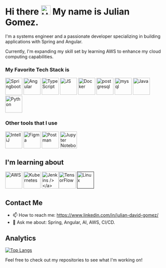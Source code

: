 # Hi there <img src="https://user-images.githubusercontent.com/18350557/176309783-0785949b-9127-417c-8b55-ab5a4333674e.gif" alt="Hand" width="30" height="30"> My name is Julian Gomez.
I'm a systems engineer and a passionate developer specializing in building applications with Spring and Angular.

Currently, I'm expanding my skill set by learning AWS to enhance my cloud computing capabilities.

### My Favorite Tech Stack is
<p align="left">
<!-- <a href="" target="_blank" rel="noreferrer"><img src="" width="54" height="54" alt="" /></a> -->
<a href="https://spring.io/projects/spring-boot" target="_blank" rel="noreferrer"><img src="https://user-images.githubusercontent.com/25181517/183891303-41f257f8-6b3d-487c-aa56-c497b880d0fb.png" width="54" height="54" alt="Springboot"/></a>
<a href="https://angular.io/" target="_blank" rel="noreferrer"><img src="https://user-images.githubusercontent.com/25181517/183890595-779a7e64-3f43-4634-bad2-eceef4e80268.png" width="54" height="54" alt="Angular" /></a>
<a href="https://www.typescriptlang.org/docs/handbook/typescript-in-5-minutes.html" target="_blank" rel="noreferrer"><img src="https://user-images.githubusercontent.com/25181517/183890598-19a0ac2d-e88a-4005-a8df-1ee36782fde1.png" width="54" height="54" alt="TypeScript" /></a>
<a href="https://developer.mozilla.org/en-US/docs/Web/JavaScript" target="_blank" rel="noreferrer"><img src="https://user-images.githubusercontent.com/25181517/117447155-6a868a00-af3d-11eb-9cfe-245df15c9f3f.png" width="54" height="54" alt="JS" /></a>
<a href="https://www.docker.com/" target="_blank" rel="noreferrer"><img src="https://skillicons.dev/icons?i=docker" width="54" height="54" alt="Docker" /></a>
<a href="https://www.postgresql.org/" target="_blank" rel="noreferrer"><img src="https://raw.githubusercontent.com/danielcranney/readme-generator/main/public/icons/skills/postgresql-colored.svg" width="54" height="54" alt="postgresql" /></a>
<a href="https://www.mysql.com/" target="_blank" rel="noreferrer"><img src="https://user-images.githubusercontent.com/25181517/183896128-ec99105a-ec1a-4d85-b08b-1aa1620b2046.png" width="54" height="54" alt="mysql" /></a>
<a href="https://www.oracle.com/java/" target="_blank" rel="noreferrer"><img src="https://user-images.githubusercontent.com/25181517/117201156-9a724800-adec-11eb-9a9d-3cd0f67da4bc.png" width="54" height="54" alt="Java" /></a>
<a href="https://www.python.org/" target="_blank" rel="noreferrer"><img src="https://user-images.githubusercontent.com/25181517/183423507-c056a6f9-1ba8-4312-a350-19bcbc5a8697.png" width="54" height="54" alt="Python" /></a>
</p>

### Other tools that I use
<p>
<a href="https://www.jetbrains.com/idea/" target="_blank" rel="noreferrer"><img src="https://user-images.githubusercontent.com/25181517/192108890-200809d1-439c-4e23-90d3-b090cf9a4eea.png" width="54" height="54" alt="IntelliJ" /></a>
<a href="https://www.figma.com/" target="_blank" rel="noreferrer"><img src="https://raw.githubusercontent.com/danielcranney/readme-generator/main/public/icons/skills/figma-colored.svg" width="54" height="54" alt="Figma" /></a>
<a href="https://www.postman.com/" target="_blank" rel="noreferrer"><img src="https://user-images.githubusercontent.com/25181517/192109061-e138ca71-337c-4019-8d42-4792fdaa7128.png" width="54" height="54" alt="Postman" /></a>
<a href="https://docs.jupyter.org/en/latest/" target="_blank" rel="noreferrer"><img src="https://user-images.githubusercontent.com/25181517/183914128-3fc88b4a-4ac1-40e6-9443-9a30182379b7.png" width="54" height="54" alt="Jupyter Notebook" /></a>
</p>

## I'm learning about
<p>
<a href="https://docs.aws.amazon.com/?nc2=h_ql_doc_do" target="_blank" rel="noreferrer"><img src="https://user-images.githubusercontent.com/25181517/183896132-54262f2e-6d98-41e3-8888-e40ab5a17326.png" width="54" height="54" alt="AWS"/></a>
<a href="https://kubernetes.io/docs/home/" target="_blank" rel="noreferrer"><img src="https://user-images.githubusercontent.com/25181517/182534006-037f08b5-8e7b-4e5f-96b6-5d2a5558fa85.png" width="54" height="54" alt="Kubernetes"/></a>
<a href="https://www.jenkins.io/" target="_blank" rel="noreferrer"><img src="https://user-images.githubusercontent.com/25181517/179090274-733373ef-3b59-4f28-9ecb-244bea700932.png" width="54" height="54" alt="Jenkins /></a>
<a href="https://www.tensorflow.org/" target="_blank" rel="noreferrer"><img src="https://raw.githubusercontent.com/danielcranney/readme-generator/main/public/icons/skills/tensorflow-colored.svg" width="54" height="54" alt="TensorFlow" /></a>
<a href="" target="_blank" rel="noreferrer"><img src="https://github.com/marwin1991/profile-technology-icons/assets/76662862/2481dc48-be6b-4ebb-9e8c-3b957efe69fa" width="54" height="54" alt="Linux" /></a>
</p>

## Contact Me
- 📫 How to reach me: https://www.linkedin.com/in/julian-david-gomez/
- 💬 Ask me about: Spring, Angular, AI, AWS, CI/CD.

## Analytics
[![Top Langs](https://github-readme-stats.vercel.app/api/top-langs/?username=juliandgp&langs_count=12&layout=compact)](https://github.com/anuraghazra/github-readme-stats)

Feel free to check out my repositories to see what I'm working on!
